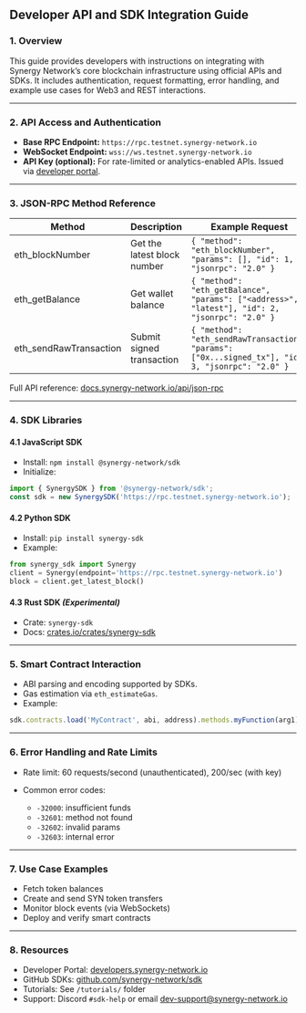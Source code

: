 ## Developer API and SDK Integration Guide

### 1. Overview

This guide provides developers with instructions on integrating with Synergy Network’s core blockchain infrastructure using official APIs and SDKs. It includes authentication, request formatting, error handling, and example use cases for Web3 and REST interactions.

---

### 2. API Access and Authentication

* **Base RPC Endpoint:** `https://rpc.testnet.synergy-network.io`
* **WebSocket Endpoint:** `wss://ws.testnet.synergy-network.io`
* **API Key (optional):** For rate-limited or analytics-enabled APIs. Issued via [developer portal](https://developers.synergy-network.io).

---

### 3. JSON-RPC Method Reference

| Method                  | Description                 | Example Request                                                                                   |
| ----------------------- | --------------------------- | ------------------------------------------------------------------------------------------------- |
| eth\_blockNumber        | Get the latest block number | `{ "method": "eth_blockNumber", "params": [], "id": 1, "jsonrpc": "2.0" }`                        |
| eth\_getBalance         | Get wallet balance          | `{ "method": "eth_getBalance", "params": ["<address>", "latest"], "id": 2, "jsonrpc": "2.0" }`    |
| eth\_sendRawTransaction | Submit signed transaction   | `{ "method": "eth_sendRawTransaction", "params": ["0x...signed_tx"], "id": 3, "jsonrpc": "2.0" }` |

Full API reference: [docs.synergy-network.io/api/json-rpc](https://docs.synergy-network.io/api/json-rpc)

---

### 4. SDK Libraries

#### 4.1 JavaScript SDK

* Install: `npm install @synergy-network/sdk`
* Initialize:

```js
import { SynergySDK } from '@synergy-network/sdk';
const sdk = new SynergySDK('https://rpc.testnet.synergy-network.io');
```

#### 4.2 Python SDK

* Install: `pip install synergy-sdk`
* Example:

```python
from synergy_sdk import Synergy
client = Synergy(endpoint='https://rpc.testnet.synergy-network.io')
block = client.get_latest_block()
```

#### 4.3 Rust SDK *(Experimental)*

* Crate: `synergy-sdk`
* Docs: [crates.io/crates/synergy-sdk](https://crates.io/crates/synergy-sdk)

---

### 5. Smart Contract Interaction

* ABI parsing and encoding supported by SDKs.
* Gas estimation via `eth_estimateGas`.
* Example:

```js
sdk.contracts.load('MyContract', abi, address).methods.myFunction(arg1).send({ from: userAddress });
```

---

### 6. Error Handling and Rate Limits

* Rate limit: 60 requests/second (unauthenticated), 200/sec (with key)
* Common error codes:

  * `-32000`: insufficient funds
  * `-32601`: method not found
  * `-32602`: invalid params
  * `-32603`: internal error

---

### 7. Use Case Examples

* Fetch token balances
* Create and send SYN token transfers
* Monitor block events (via WebSockets)
* Deploy and verify smart contracts

---

### 8. Resources

* Developer Portal: [developers.synergy-network.io](https://developers.synergy-network.io)
* GitHub SDKs: [github.com/synergy-network/sdk](https://github.com/synergy-network/sdk)
* Tutorials: See `/tutorials/` folder
* Support: Discord `#sdk-help` or email [dev-support@synergy-network.io](mailto:dev-support@synergy-network.io)
